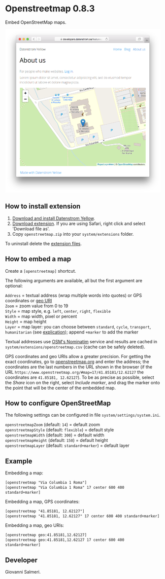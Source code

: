 Openstreetmap 0.8.3
================
Embed OpenStreetMap maps.

<p align="center"><img src="openstreetmap-screenshot.png?raw=true" alt="Screenshot"></p>

## How to install extension

1. [Download and install Datenstrom Yellow](https://github.com/datenstrom/yellow/).
2. [Download extension](../../archive/master.zip). If you are using Safari, right click and select 'Download file as'.
3. Copy `openstreetmap.zip` into your `system/extensions` folder.

To uninstall delete the [extension files](extension.ini).

## How to embed a map

Create a `[openstreetmap]` shortcut.

The following arguments are available, all but the first argument are optional:

`Address` = textual address (wrap multiple words into quotes) or GPS coordinates or [geo URI](https://en.wikipedia.org/wiki/Geo_URI_scheme)  
`Zoom` = zoom value from 0 to 19  
`Style` = map style, e.g. `left`, `center`, `right`, `flexible`  
`Width` = map width, pixel or percent  
`Height` = map height  
`Layer` = map layer: you can choose between `standard`, `cycle`, `transport`, `humanitarian` (see [explication](https://wiki.openstreetmap.org/wiki/Browsing#Layers)); append `+marker` to add the marker  

Textual addresses use [OSM's Nominatim](https://wiki.openstreetmap.org/wiki/Nominatim) service and results are cached in `system/extensions/openstreetmap.csv` (cache can be safely deleted).

GPS coordinates and geo URIs allow a greater precision. For getting the exact coordinates, go to [openstreetmap.org](https://www.openstreetmap.org/) and enter the address; the coordinates are the last numbers in the URL shown in the browser (if the URL `https://www.openstreetmap.org/#map=17/41.85181/12.62127` the coordinates are `41.85181, 12.62127`). To be as precise as possible, select the *Share* icon on the right, select *Include marker*, and drag the marker onto the point that will be the center of the embedded map.

## How to configure OpenStreetMap

The following settings can be configured in file `system/settings/system.ini`.

`openstreetmapZoom` (default:  `14`) = default zoom  
`openstreetmapStyle` (default:  `flexible`) = default style  
`openstreetmapWidth` (default:  `300`) = default width  
`openstreetmapHeight` (default:  `150`) = default height  
`openstreetmapLayer` (default:  `standard+marker`) = default layer  

## Example

Embedding a map:

    [openstreetmap "Via Columbia 1 Roma"]
    [openstreetmap "Via Columbia 1 Roma" 17 center 600 400 standard+marker]

Embedding a map, GPS coordinates:

    [openstreetmap "41.85181, 12.62127"]
    [openstreetmap "41.85181, 12.62127" 17 center 600 400 standard+marker]

Embedding a map, geo URIs:

    [openstreetmap geo:41.85181,12.62127]
    [openstreetmap geo:41.85181,12.62127 17 center 600 400 standard+marker]


## Developer

Giovanni Salmeri.
